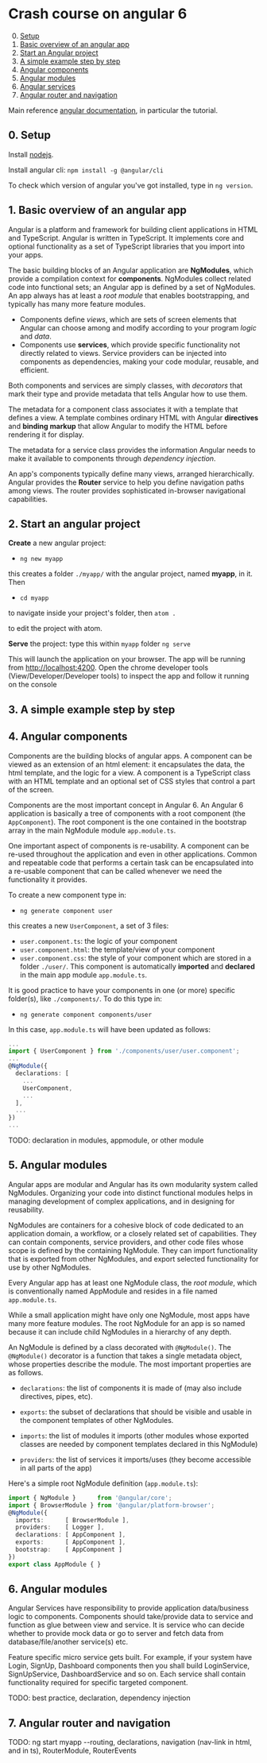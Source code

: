 # Crash course on angular 6

0. [Setup](#ngsetup)
1. [Basic overview of an angular app](#ngbas)
2. [Start an Angular project](#ngstart)
3. [A simple example step by step](#ngex)
4. [Angular components](#ngcomp)
5. [Angular modules](#ngmod)
6. [Angular services](#ngservice)
7. [Angular router and navigation](#ngroute)


Main reference [angular documentation](https://angular.io/docs), in particular the tutorial.

<a name="ngsetup"></a>
## 0. Setup

Install [nodejs](https://nodejs.org/en/download/).

Install angular cli: `npm install -g @angular/cli`

To check which version of angular you've got installed, type in `ng version`.

<a name="ngbas"></a>
## 1. Basic overview of an angular app

Angular is a platform and framework for building client applications in HTML and TypeScript. Angular is written in TypeScript. It implements core and optional functionality as a set of TypeScript libraries that you import into your apps.

The basic building blocks of an Angular application are **NgModules**, which provide a compilation context for **components**. NgModules collect related code into functional sets; an Angular app is defined by a set of NgModules. An app always has at least a *root module* that enables bootstrapping, and typically has many more feature modules.

- Components define *views*, which are sets of screen elements that Angular can choose among and modify according to your program *logic* and *data*.
- Components use **services**, which provide specific functionality not directly related to views. Service providers can be injected into components as dependencies, making your code modular, reusable, and efficient.

Both components and services are simply classes, with *decorators* that mark their type and provide metadata that tells Angular how to use them.

The metadata for a component class associates it with a template that defines a view. A template combines ordinary HTML with Angular **directives** and **binding markup** that allow Angular to modify the HTML before rendering it for display.

The metadata for a service class provides the information Angular needs to make it available to components through *dependency injection*.

An app's components typically define many views, arranged hierarchically. Angular provides the **Router** service to help you define navigation paths among views. The router provides sophisticated in-browser navigational capabilities.


<a name="ngstart"></a>
## 2. Start an angular project

**Create** a new angular project:
- `ng new myapp`

this creates a folder `./myapp/` with the angular project, named **myapp**, in it. Then
- `cd myapp` 

to navigate inside your project's folder, then
    `atom .` 

to edit the project with atom.

**Serve** the project: type this within `myapp` folder
    `ng serve`

This will launch the application on your browser. The app will be running from [http://localhost:4200]().
Open the chrome developer tools (View/Developer/Developer tools) to inspect the app and follow it running on the console


<a name="ngex"></a>
## 3. A simple example step by step



<a name="ngcomp"></a>
## 4. Angular components
Components are the building blocks of angular apps. A component can be viewed as an extension of an html element: it encapsulates the data, the html template, and the logic for a view. A component is a TypeScript class with an HTML template and an optional set of CSS styles that control a part of the screen.

Components are the most important concept in Angular 6. An Angular 6 application is basically a tree of components with a root component (the `AppComponent`). The root component is the one contained in the bootstrap array in the main NgModule module `app.module.ts`.

One important aspect of components is re-usability. A component can be re-used throughout the application and even in other applications.
Common and repeatable code that performs a certain task can be encapsulated into a re-usable component that can be called whenever we need the functionality it provides.

To create a new component type in:
- `ng generate component user`

this creates a new `UserComponent`, a set of 3 files:
- `user.component.ts`: the logic of your component
- `user.component.html`: the template/view of your component
- `user.component.css`: the style of your component
which are stored in a folder `./user/`.
This component is automatically **imported** and **declared** in the main app module `app.module.ts`.

It is good practice to have your components in one (or more) specific folder(s), like `./components/`. To do this type in:
- `ng generate component components/user`

In this case, `app.module.ts` will have been updated as follows:
```ts
...
import { UserComponent } from './components/user/user.component';
...
@NgModule({
  declarations: [
    ...
    UserComponent,
    ...
  ],
  ...
})
...  
```


TODO: declaration in modules, appmodule, or other module


<a name="ngmod"></a>
## 5. Angular modules

Angular apps are modular and Angular has its own modularity system called NgModules. 
Organizing your code into distinct functional modules helps in managing development of complex applications, and in designing for reusability.

NgModules are containers for a cohesive block of code dedicated to an application domain, a workflow, or a closely related set of capabilities. 
They can contain components, service providers, and other code files whose scope is defined by the containing NgModule. 
They can import functionality that is exported from other NgModules, and export selected functionality for use by other NgModules.

Every Angular app has at least one NgModule class, the *root module*, which is conventionally named AppModule and resides in a file named `app.module.ts`. 

While a small application might have only one NgModule, most apps have many more feature modules. 
The root NgModule for an app is so named because it can include child NgModules in a hierarchy of any depth.

An NgModule is defined by a class decorated with `@NgModule()`. 
The `@NgModule()` decorator is a function that takes a single metadata object, whose properties describe the module. 
The most important properties are as follows.

- `declarations`: the list of components it is made of (may also include directives, pipes, etc).

- `exports`: the subset of declarations that should be visible and usable in the component templates of other NgModules.

- `imports`: the list of modules it imports (other modules whose exported classes are needed by component templates declared in this NgModule)

- `providers`: the list of services it imports/uses (they become accessible in all parts of the app)

Here's a simple root NgModule definition (`app.module.ts`):
```ts
import { NgModule }      from '@angular/core';
import { BrowserModule } from '@angular/platform-browser';
@NgModule({
  imports:      [ BrowserModule ],
  providers:    [ Logger ],
  declarations: [ AppComponent ],
  exports:      [ AppComponent ],
  bootstrap:    [ AppComponent ]
})
export class AppModule { }
```


<a name="ngservice"></a>
## 6. Angular modules

Angular Services have responsibility to provide application data/business logic to components. Components should take/provide data to service and function as glue between view and service. It is service who can decide whether to provide mock data or go to server and fetch data from database/file/another service(s) etc.

Feature specific micro service gets built. For example, if your system have Login, SignUp, Dashboard components then you shall build LoginService, SignUpService, DashboardService and so on. Each service shall contain functionality required for specific targeted component.

TODO: best practice, declaration, dependency injection




<a name="ngroute"></a>
## 7. Angular router and navigation

TODO: ng start myapp --routing, declarations, navigation (nav-link in html, and in ts), RouterModule, RouterEvents
